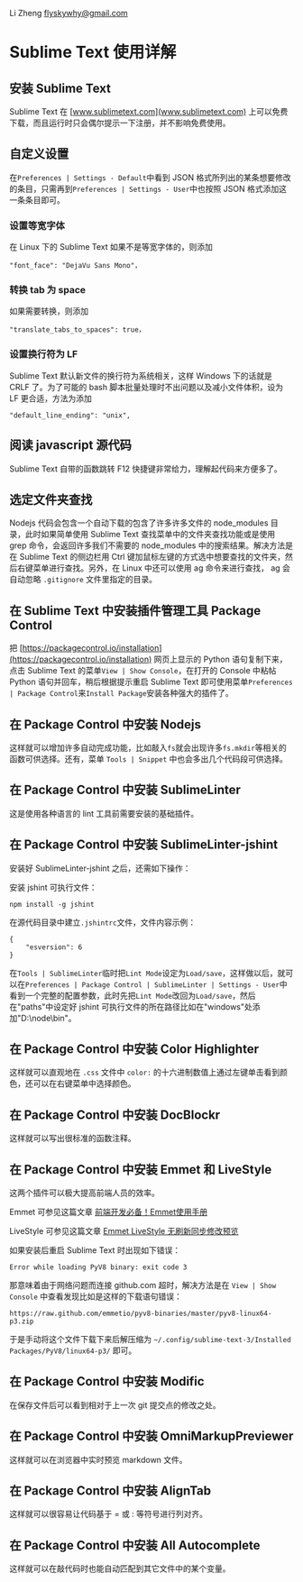 Li Zheng <flyskywhy@gmail.com>

# Sublime Text 使用详解

## 安装 Sublime Text
Sublime Text 在 [www.sublimetext.com](www.sublimetext.com) 上可以免费下载，而且运行时只会偶尔提示一下注册，并不影响免费使用。

## 自定义设置
在`Preferences | Settings - Default`中看到 JSON 格式所列出的某条想要修改的条目，只需再到`Preferences | Settings - User`中也按照 JSON 格式添加这一条条目即可。

### 设置等宽字体
在 Linux 下的 Sublime Text 如果不是等宽字体的，则添加

    "font_face": "DejaVu Sans Mono"，

### 转换 tab 为 space
如果需要转换，则添加

    "translate_tabs_to_spaces": true，

### 设置换行符为 LF
Sublime Text 默认新文件的换行符为系统相关，这样 Windows 下的话就是 CRLF 了。为了可能的 bash 脚本批量处理时不出问题以及减小文件体积，设为 LF 更合适，方法为添加

    "default_line_ending": "unix",

## 阅读 javascript 源代码
Sublime Text 自带的函数跳转 F12 快捷键非常给力，理解起代码来方便多了。

## 选定文件夹查找
Nodejs 代码会包含一个自动下载的包含了许多许多文件的 node_modules 目录，此时如果简单使用 Sublime Text 查找菜单中的文件夹查找功能或是使用 grep 命令，会返回许多我们不需要的 node_modules 中的搜索结果。解决方法是在 Sublime Text 的侧边栏用 Ctrl 键加鼠标左键的方式选中想要查找的文件夹，然后右键菜单进行查找。另外，在 Linux 中还可以使用 ag 命令来进行查找， ag 会自动忽略 `.gitignore` 文件里指定的目录。

## 在 Sublime Text 中安装插件管理工具 Package Control
把 [https://packagecontrol.io/installation](https://packagecontrol.io/installation) 网页上显示的 Python 语句复制下来，点击 Sublime Text 的菜单`View | Show Console`，在打开的 Console 中粘帖 Python 语句并回车，稍后根据提示重启 Sublime Text 即可使用菜单`Preferences | Package Control`来`Install Package`安装各种强大的插件了。

## 在 Package Control 中安装 Nodejs
这样就可以增加许多自动完成功能，比如敲入`fs`就会出现许多`fs.mkdir`等相关的函数可供选择。还有，菜单 `Tools | Snippet` 中也会多出几个代码段可供选择。

## 在 Package Control 中安装 SublimeLinter
这是使用各种语言的 lint 工具前需要安装的基础插件。

## 在 Package Control 中安装 SublimeLinter-jshint
安装好 SublimeLinter-jshint 之后，还需如下操作：

安装 jshint 可执行文件：

    npm install -g jshint

在源代码目录中建立`.jshintrc`文件，文件内容示例：

    {
        "esversion": 6
    }

在`Tools | SublimeLinter`临时把`Lint Mode`设定为`Load/save`，这样做以后，就可以在`Preferences | Package Control | SublimeLinter | Settings - User`中看到一个完整的配置参数，此时先把`Lint Mode`改回为`Load/save`，然后在"paths"中设定好 jshint 可执行文件的所在路径比如在"windows"处添加"D:\\node\\bin"。

## 在 Package Control 中安装 Color Highlighter
这样就可以直观地在 `.css` 文件中 `color:` 的十六进制数值上通过左键单击看到颜色，还可以在右键菜单中选择颜色。

## 在 Package Control 中安装 DocBlockr
这样就可以写出很标准的函数注释。

## 在 Package Control 中安装 Emmet 和 LiveStyle
这两个插件可以极大提高前端人员的效率。

Emmet 可参见这篇文章 [前端开发必备！Emmet使用手册](http://www.w3cplus.com/tools/emmet-cheat-sheet.html)

LiveStyle 可参见这篇文章 [Emmet LiveStyle 无刷新同步修改预览](http://www.dbpoo.com/sublime-emmet-livestyle/)

如果安装后重启 Sublime Text 时出现如下错误：

    Error while loading PyV8 binary: exit code 3

那意味着由于网络问题而连接 github.com 超时，解决方法是在 `View | Show Console` 中查看发现比如是这样的下载语句错误：

    https://raw.github.com/emmetio/pyv8-binaries/master/pyv8-linux64-p3.zip

于是手动将这个文件下载下来后解压缩为 `~/.config/sublime-text-3/Installed Packages/PyV8/linux64-p3/` 即可。

## 在 Package Control 中安装 Modific
在保存文件后可以看到相对于上一次 git 提交点的修改之处。

## 在 Package Control 中安装 OmniMarkupPreviewer
这样就可以在浏览器中实时预览 markdown 文件。

## 在 Package Control 中安装 AlignTab
这样就可以很容易让代码基于 = 或 : 等符号进行列对齐。

## 在 Package Control 中安装 All Autocomplete
这样就可以在敲代码时也能自动匹配到其它文件中的某个变量。
